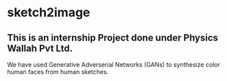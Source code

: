 # sketch2image

## This is an internship Project done under Physics Wallah Pvt Ltd. 

We have used Generative Adverserial Networks (GANs) to synthesize color human faces from human sketches.
